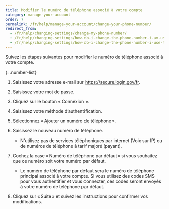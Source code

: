 ```yaml
---
title: Modifier le numéro de téléphone associé à votre compte
category: manage-your-account
order: 7
permalink: /fr/help/manage-your-account/change-your-phone-number/
redirect_from:
  - /fr/help/changing-settings/change-my-phone-number/
  - /fr/help/changing-settings/how-do-i-change-the-phone-number-i-am-using-with-my-account/
  - /fr/help/changing-settings/how-do-i-change-the-phone-number-i-use-to-sign-in/
---
```

Suivez les étapes suivantes pour modifier le numéro de téléphone associé à votre compte.

{: .number-list}

1. Saisissez votre adresse e-mail sur <https://secure.login.gov/fr>.
2. Saisissez votre mot de passe.
3. Cliquez sur le bouton « Connexion ».
4. Saisissez votre méthode d’authentification.
5. Sélectionnez « Ajouter un numéro de téléphone ».
6. Saisissez le nouveau numéro de téléphone.

   * N'utilisez pas de services téléphoniques par internet (Voix sur IP) ou de numéros de téléphone à tarif majoré (payant).
7. Cochez la case « Numéro de téléphone par défaut » si vous souhaitez que ce numéro soit votre numéro par défaut.

   * Le numéro de téléphone par défaut sera le numéro de téléphone principal associé à votre compte. Si vous utilisez des codes SMS pour vous authentifier et vous connecter, ces codes seront envoyés à votre numéro de téléphone par défaut.
8. Cliquez sur « Suite » et suivez les instructions pour confirmer vos modifications.
